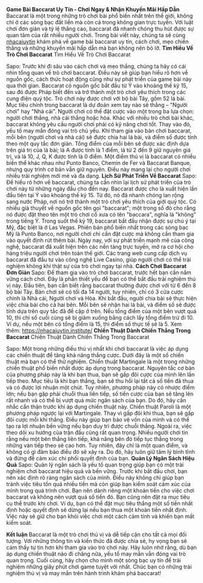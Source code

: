 **Game Bài Baccarat Uy Tín - Chơi Ngay & Nhận Khuyến Mãi Hấp Dẫn**
Baccarat là một trong những trò chơi bài phổ biến nhất trên thế giới, không chỉ ở các sòng bạc đất liền mà còn cả trong không gian trực tuyến. Với luật chơi đơn giản và tỷ lệ thắng cao, baccarat đã nhanh chóng thu hút được sự quan tâm của rất nhiều người chơi. Trong bài viết này, chúng ta sẽ cùng [nhacaiuytin](https://nhacaiuytin.institute/) khám phá về game bài baccarat uy tín, cách chơi, mẹo chiến thắng và những khuyến mãi hấp dẫn mà bạn không nên bỏ lỡ.
**Tìm Hiểu Về Trò Chơi Baccarat**
Tìm Hiểu Về Trò Chơi Baccarat

Sapo: Trước khi đi sâu vào cách chơi và mẹo thắng, chúng ta hãy có cái nhìn tổng quan về trò chơi baccarat. Điều này sẽ giúp bạn hiểu rõ hơn về nguồn gốc, cách thức hoạt động cũng như sự phát triển của game bài này qua thời gian.
Baccarat có nguồn gốc bắt đầu từ Ý vào khoảng thế kỷ 15, sau đó được Pháp biết đến và trở thành một trò chơi yêu thích trong các cung điện quý tộc. Trò chơi này được chơi với bộ bài Tây, gồm 52 lá bài. Mục tiêu chính trong baccarat là dự đoán xem tay nào sẽ thắng – "Người chơi" hay "Nhà cái". Người chơi có thể đặt cược vào một trong ba lựa chọn: người chơi thắng, nhà cái thắng hoặc hòa.
Khác với nhiều trò chơi bài khác, baccarat không yêu cầu người chơi phải có kỹ năng chơi tốt. Thay vào đó, yếu tố may mắn đóng vai trò chủ yếu. Khi tham gia vào bàn chơi baccarat, mỗi bên (người chơi và nhà cái) sẽ được chia hai lá bài, và điểm số được tính theo một quy tắc đơn giản. Tổng điểm của mỗi bên sẽ được xác định dựa trên giá trị của lá bài; lá A được tính là 1 điểm, lá từ 2 đến 9 giữ nguyên giá trị, và lá 10, J, Q, K được tính là 0 điểm.
Một điểm thú vị là baccarat có nhiều biến thể khác nhau như Punto Banco, Chemin de Fer và Baccarat Banque, nhưng quy trình cơ bản vẫn giữ nguyên. Điều này mang lại cho người chơi nhiều trải nghiệm mới mẻ và đa dạng.
**Lịch Sử Phát Triển Về  Baccarat**
Sapo: Để hiểu rõ hơn về baccarat, chúng ta cần nhìn lại lịch sử phát triển của trò chơi này từ những ngày đầu cho đến nay.
Baccarat được cho là xuất hiện lần đầu tiên tại Ý vào khoảng thế kỷ 15. Từ đó, nó đã nhanh chóng lan rộng sang nước Pháp, nơi nó trở thành một trò chơi yêu thích của giới quý tộc. Có nhiều giả thuyết về nguồn gốc tên gọi "baccarat"; một trong số đó cho rằng nó được đặt theo tên một trò chơi cổ xưa có tên "baccara", nghĩa là "không" trong tiếng Ý.
Trong suốt thế kỷ 19, baccarat bắt đầu nhận được sự chú ý tại Mỹ, đặc biệt là ở Las Vegas. Phiên bản phổ biến nhất trong các sòng bạc Mỹ là Punto Banco, nơi người chơi chỉ cần đặt cược mà không cần tham gia vào quyết định rút thêm bài.
Ngày nay, với sự phát triển mạnh mẽ của công nghệ, baccarat đã xuất hiện trên các nền tảng trực tuyến, mở ra cơ hội cho hàng triệu người chơi trên toàn thế giới. Các trang web cung cấp dịch vụ baccarat đã đầu tư vào công nghệ Live Casino, giúp người chơi có thể trải nghiệm không khí thật sự của trò chơi ngay tại nhà.
**Cách Chơi Baccarat Đơn Giản**
Sapo: Để tham gia vào trò chơi baccarat, trước hết bạn cần nắm vững cách chơi. Đây là phần thiết yếu để bạn có thể bắt đầu trải nghiệm thú vị này.
Đầu tiên, bạn cần biết rằng baccarat thường được chơi với từ 6 đến 8 bộ bài Tây. Bàn chơi sẽ có tối đa 14 người, tuy nhiên, chỉ có 3 cửa cược chính là Nhà cái, Người chơi và Hòa.
Khi bắt đầu, người chia bài sẽ thực hiện việc chia bài cho cả hai bên. Mỗi bên sẽ nhận hai lá bài, và điểm số sẽ được tính dựa trên quy tắc đã đề cập ở trên. Nếu tổng điểm của một bên vượt quá 10, thì chỉ số cuối cùng sẽ bị giảm xuống bằng cách lấy tổng điểm trừ đi 10. Ví dụ, nếu một bên có tổng điểm là 15, thì điểm số thực tế sẽ là 5.
Xem thêm: https://nhacaiuytin.institute/
**Chiến Thuật Dành Chiến Thắng Trong Baccarat**
Chiến Thuật Dành Chiến Thắng Trong Baccarat

Sapo: Một trong những điều thú vị nhất khi chơi baccarat là việc áp dụng các chiến thuật để tăng khả năng thắng cược. Dưới đây là một số chiến thuật mà bạn có thể thử nghiệm.
Chiến thuật Martingale là một trong những chiến thuật phổ biến nhất được áp dụng trong baccarat. Nguyên tắc cơ bản của phương pháp này là khi bạn thua, bạn sẽ gấp đôi cược của mình lên lần tiếp theo. Mục tiêu là khi bạn thắng, bạn sẽ thu hồi lại tất cả số tiền đã thua và có được lợi nhuận một chút.
Tuy nhiên, phương pháp này có nhược điểm lớn; nếu bạn gặp phải chuỗi thua liên tiếp, số tiền cược của bạn sẽ tăng lên rất nhanh và có thể bị vượt quá mức ngân sách của bạn. Do đó, hãy cân nhắc cẩn thận trước khi áp dụng chiến thuật này.
Chiến thuật Paroli là một phương pháp ngược lại với Martingale. Thay vì gấp đôi khi thua, bạn sẽ gấp đôi cược mỗi khi thắng. Điều này giúp bạn bảo vệ vốn của mình và có thể tạo ra lợi nhuận bền vững nếu bạn duy trì được chuỗi thắng.
Ngoài ra, việc theo dõi xu hướng của trận đấu cũng rất quan trọng. Nhiều người chơi tin rằng nếu một bên thắng liên tiếp, khả năng bên đó tiếp tục thắng trong những ván tiếp theo sẽ cao hơn. Tuy nhiên, đây chỉ là một quan điểm, và không có gì đảm bảo điều đó sẽ xảy ra. Do đó, hãy luôn giữ tâm lý bình tĩnh và đừng để cảm xúc chi phối quyết định của bạn.
**Quản Lý Ngân Sách Hiệu Quả**
Sapo: Quản lý ngân sách là yếu tố quan trọng giúp bạn có một trải nghiệm chơi baccarat hiệu quả và bền vững.
Trước khi bắt đầu chơi, bạn nên xác định rõ ràng ngân sách của mình. Điều này không chỉ giúp bạn tránh việc tiêu tốn quá nhiều tiền mà còn giúp bạn kiểm soát cảm xúc của mình trong quá trình chơi. Bạn nên dành riêng một khoản tiền cho việc chơi baccarat và không nên vượt quá số tiền đó.
Bạn cũng nên đặt ra mục tiêu cụ thể trước khi chơi. Ví dụ, bạn có thể đặt mục tiêu thắng một số tiền nhất định hoặc quyết định sẽ dừng lại nếu bạn thua một khoản tiền nhất định. Việc này sẽ giữ cho bạn khỏi việc chơi một cách cảm tính và khiến bạn mất kiểm soát.

**Kết luận**
Baccarat là một trò chơi thú vị và dễ tiếp cận cho tất cả mọi đối tượng. Với những thông tin và kiến thức đã được chia sẻ, hy vọng bạn sẽ cảm thấy tự tin hơn khi tham gia vào trò chơi này. Hãy luôn nhớ rằng, dù bạn áp dụng chiến thuật nào đi chăng nữa, yếu tố may mắn vẫn đóng vai trò quan trọng.
Cuối cùng, hãy chọn cho mình một sòng bạc uy tín để trải nghiệm những giây phút chơi game tuyệt vời nhất. Chúc bạn có những trải nghiệm thú vị và may mắn trên hành trình khám phá baccarat!

